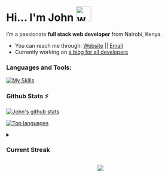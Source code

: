 # Hi... I'm John   <img src="https://user-images.githubusercontent.com/72663882/171687151-bb31c996-c9d2-49c8-b593-734946893b23.gif" alt="waving hand gif" width="40">
I’m a passionate **full stack web developer** from Nairobi, Kenya.
- You can reach me through: <a href="https://johnmwendwa.me">Website</a>   ||  <a href="mailto:dev.johnmwendwa@gmail.com">Email</a>
- Currently working on <a href="https://blog.johnmwendwa.me">a blog for all developers</a>

### **Languages and Tools:**  
[![My Skills](https://skills.thijs.gg/icons?i=html,css,tailwind,js,react,vite,ts,next,expressjs,nodejs,mongodb,firebase,md,git,github,vscode,jest,styledcomponents,postman,stackoverflow&perline=13)](#)

### Github Stats ⚡

 [![John's github stats](https://github-readme-stats.vercel.app/api?username=johnmwendwa&show_icons=true&theme=codeSTACKr&count_private=true&line_height=20)](#)
 
 [![Top languages](https://github-readme-stats.vercel.app/api/top-langs/?username=johnmwendwa&theme=codeSTACKr&layout=compact&count_private=true&hide_border=true)](#)

<details>
    <summary><h3>Current Streak</h3></summary>
    
[![John Mwendwa's current streak](https://github-readme-streak-stats.herokuapp.com/?user=johnmwendwa&theme=highcontrast&hide_border=true&stroke=0000&background=060A0CD0&count_private=true)](#)

</details>   


<p align="center">
     <img src="https://capsule-render.vercel.app/api?type=waving&color=gradient&height=100&section=footer"/>
</p>

